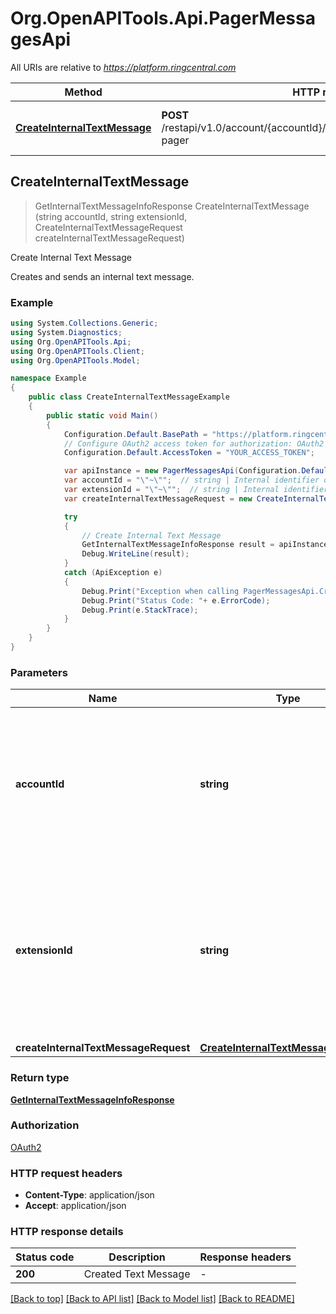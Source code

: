 # Org.OpenAPITools.Api.PagerMessagesApi

All URIs are relative to *https://platform.ringcentral.com*

Method | HTTP request | Description
------------- | ------------- | -------------
[**CreateInternalTextMessage**](PagerMessagesApi.md#createinternaltextmessage) | **POST** /restapi/v1.0/account/{accountId}/extension/{extensionId}/company-pager | Create Internal Text Message



## CreateInternalTextMessage

> GetInternalTextMessageInfoResponse CreateInternalTextMessage (string accountId, string extensionId, CreateInternalTextMessageRequest createInternalTextMessageRequest)

Create Internal Text Message

Creates and sends an internal text message.

### Example

```csharp
using System.Collections.Generic;
using System.Diagnostics;
using Org.OpenAPITools.Api;
using Org.OpenAPITools.Client;
using Org.OpenAPITools.Model;

namespace Example
{
    public class CreateInternalTextMessageExample
    {
        public static void Main()
        {
            Configuration.Default.BasePath = "https://platform.ringcentral.com";
            // Configure OAuth2 access token for authorization: OAuth2
            Configuration.Default.AccessToken = "YOUR_ACCESS_TOKEN";

            var apiInstance = new PagerMessagesApi(Configuration.Default);
            var accountId = "\"~\"";  // string | Internal identifier of a RingCentral account or tilde (~) to indicate the account logged-in within the current session (default to "~")
            var extensionId = "\"~\"";  // string | Internal identifier of an extension or tilde (~) to indicate the extension assigned to the account logged-in within the current session (default to "~")
            var createInternalTextMessageRequest = new CreateInternalTextMessageRequest(); // CreateInternalTextMessageRequest | JSON body

            try
            {
                // Create Internal Text Message
                GetInternalTextMessageInfoResponse result = apiInstance.CreateInternalTextMessage(accountId, extensionId, createInternalTextMessageRequest);
                Debug.WriteLine(result);
            }
            catch (ApiException e)
            {
                Debug.Print("Exception when calling PagerMessagesApi.CreateInternalTextMessage: " + e.Message );
                Debug.Print("Status Code: "+ e.ErrorCode);
                Debug.Print(e.StackTrace);
            }
        }
    }
}
```

### Parameters


Name | Type | Description  | Notes
------------- | ------------- | ------------- | -------------
 **accountId** | **string**| Internal identifier of a RingCentral account or tilde (~) to indicate the account logged-in within the current session | [default to &quot;~&quot;]
 **extensionId** | **string**| Internal identifier of an extension or tilde (~) to indicate the extension assigned to the account logged-in within the current session | [default to &quot;~&quot;]
 **createInternalTextMessageRequest** | [**CreateInternalTextMessageRequest**](CreateInternalTextMessageRequest.md)| JSON body | 

### Return type

[**GetInternalTextMessageInfoResponse**](GetInternalTextMessageInfoResponse.md)

### Authorization

[OAuth2](../README.md#OAuth2)

### HTTP request headers

- **Content-Type**: application/json
- **Accept**: application/json


### HTTP response details
| Status code | Description | Response headers |
|-------------|-------------|------------------|
| **200** | Created Text Message |  -  |

[[Back to top]](#)
[[Back to API list]](../README.md#documentation-for-api-endpoints)
[[Back to Model list]](../README.md#documentation-for-models)
[[Back to README]](../README.md)

